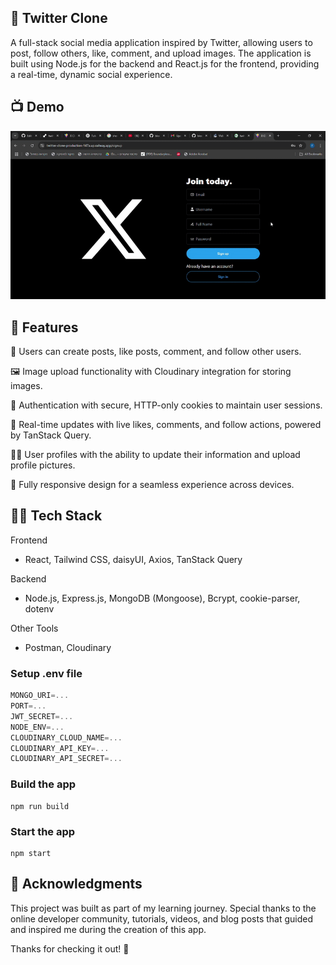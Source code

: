 ## 📌 Twitter Clone
A full-stack social media application inspired by Twitter, allowing users to post, follow others, like, comment, and upload images. The application is built using Node.js for the backend and React.js for the frontend, providing a real-time, dynamic social experience.

## 📺 Demo

![Demo](./gif/XClone.gif)

## 🚀 Features
📝 Users can create posts, like posts, comment, and follow other users.

🖼️ Image upload functionality with Cloudinary integration for storing images.

🔐 Authentication with secure, HTTP-only cookies to maintain user sessions.

💬 Real-time updates with live likes, comments, and follow actions, powered by TanStack Query.

🧑‍💻 User profiles with the ability to update their information and upload profile pictures.

📱 Fully responsive design for a seamless experience across devices.

## 🧑‍💻 Tech Stack

Frontend
- React, Tailwind CSS, daisyUI, Axios, TanStack Query

Backend
- Node.js, Express.js, MongoDB (Mongoose), Bcrypt, cookie-parser, dotenv

Other Tools

- Postman, Cloudinary


### Setup .env file

```js
MONGO_URI=...
PORT=...
JWT_SECRET=...
NODE_ENV=...
CLOUDINARY_CLOUD_NAME=...
CLOUDINARY_API_KEY=...
CLOUDINARY_API_SECRET=...
```

### Build the app

```shell
npm run build
```

### Start the app

```shell
npm start
```

## 🙏 Acknowledgments
This project was built as part of my learning journey. Special thanks to the online developer community, tutorials, videos, and blog posts that guided and inspired me during the creation of this app.

Thanks for checking it out! 🌿